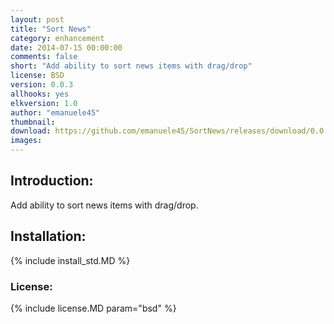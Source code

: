 ```yaml
---
layout: post
title: "Sort News"
category: enhancement
date: 2014-07-15 00:00:00
comments: false
short: "Add ability to sort news items with drag/drop"
license: BSD
version: 0.0.3
allhooks: yes
elkversion: 1.0
author: "emanuele45"
thumbnail:
download: https://github.com/emanuele45/SortNews/releases/download/0.0.3/SortNews_0-0-3.zip
images:
---
```


## Introduction:
Add ability to sort news items with drag/drop.

## Installation:
{% include install_std.MD %}

### License:
{% include license.MD param="bsd" %}